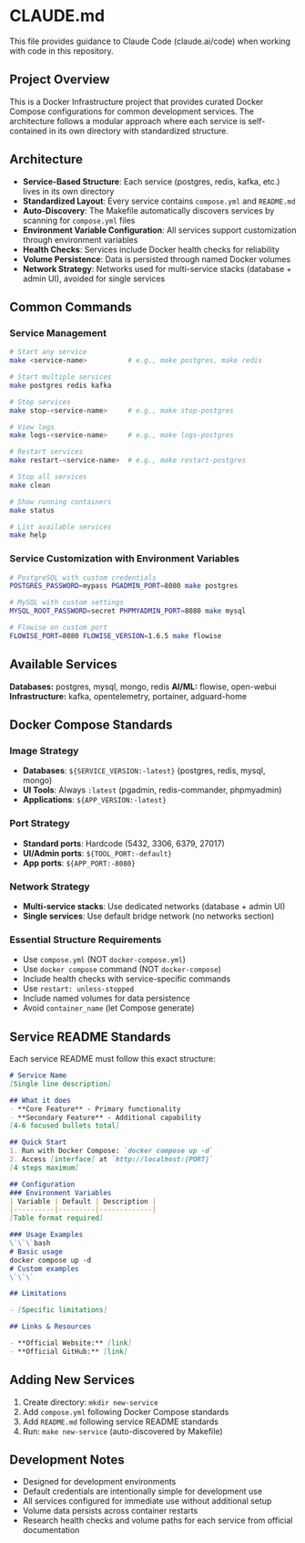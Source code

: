 # CLAUDE.md

This file provides guidance to Claude Code (claude.ai/code) when working with code in this repository.

## Project Overview

This is a Docker Infrastructure project that provides curated Docker Compose configurations for common development services. The architecture follows a modular approach where each service is self-contained in its own directory with standardized structure.

## Architecture

- **Service-Based Structure**: Each service (postgres, redis, kafka, etc.) lives in its own directory
- **Standardized Layout**: Every service contains `compose.yml` and `README.md`
- **Auto-Discovery**: The Makefile automatically discovers services by scanning for `compose.yml` files
- **Environment Variable Configuration**: All services support customization through environment variables
- **Health Checks**: Services include Docker health checks for reliability
- **Volume Persistence**: Data is persisted through named Docker volumes
- **Network Strategy**: Networks used for multi-service stacks (database + admin UI), avoided for single services

## Common Commands

### Service Management

```bash
# Start any service
make <service-name>          # e.g., make postgres, make redis

# Start multiple services
make postgres redis kafka

# Stop services
make stop-<service-name>     # e.g., make stop-postgres

# View logs
make logs-<service-name>     # e.g., make logs-postgres

# Restart services
make restart-<service-name>  # e.g., make restart-postgres

# Stop all services
make clean

# Show running containers
make status

# List available services
make help
```

### Service Customization with Environment Variables

```bash
# PostgreSQL with custom credentials
POSTGRES_PASSWORD=mypass PGADMIN_PORT=8080 make postgres

# MySQL with custom settings
MYSQL_ROOT_PASSWORD=secret PHPMYADMIN_PORT=8080 make mysql

# Flowise on custom port
FLOWISE_PORT=8080 FLOWISE_VERSION=1.6.5 make flowise
```

## Available Services

**Databases:** postgres, mysql, mongo, redis
**AI/ML:** flowise, open-webui
**Infrastructure:** kafka, opentelemetry, portainer, adguard-home

## Docker Compose Standards

### Image Strategy

- **Databases**: `${SERVICE_VERSION:-latest}` (postgres, redis, mysql, mongo)
- **UI Tools**: Always `:latest` (pgadmin, redis-commander, phpmyadmin)
- **Applications**: `${APP_VERSION:-latest}`

### Port Strategy

- **Standard ports**: Hardcode (5432, 3306, 6379, 27017)
- **UI/Admin ports**: `${TOOL_PORT:-default}`
- **App ports**: `${APP_PORT:-8080}`

### Network Strategy

- **Multi-service stacks**: Use dedicated networks (database + admin UI)
- **Single services**: Use default bridge network (no networks section)

### Essential Structure Requirements

- Use `compose.yml` (NOT `docker-compose.yml`)
- Use `docker compose` command (NOT `docker-compose`)
- Include health checks with service-specific commands
- Use `restart: unless-stopped`
- Include named volumes for data persistence
- Avoid `container_name` (let Compose generate)

## Service README Standards

Each service README must follow this exact structure:

```markdown
# Service Name
[Single line description]

## What it does
- **Core Feature** - Primary functionality
- **Secondary Feature** - Additional capability
[4-6 focused bullets total]

## Quick Start
1. Run with Docker Compose: `docker compose up -d`
2. Access [interface] at `http://localhost:[PORT]`
[4 steps maximum]

## Configuration
### Environment Variables
| Variable | Default | Description |
|----------|---------|-------------|
[Table format required]

### Usage Examples
\`\`\`bash
# Basic usage
docker compose up -d
# Custom examples
\`\`\`

## Limitations

- [Specific limitations]

## Links & Resources

- **Official Website:** [link]
- **Official GitHub:** [link]

```

## Adding New Services

1. Create directory: `mkdir new-service`
2. Add `compose.yml` following Docker Compose standards
3. Add `README.md` following service README standards
4. Run: `make new-service` (auto-discovered by Makefile)

## Development Notes

- Designed for development environments
- Default credentials are intentionally simple for development use
- All services configured for immediate use without additional setup
- Volume data persists across container restarts
- Research health checks and volume paths for each service from official documentation
